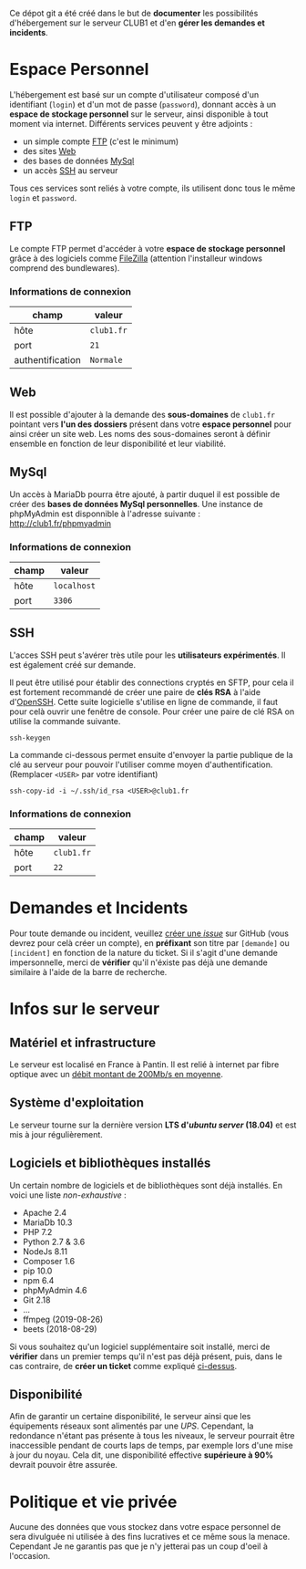 Ce dépot git a été créé dans le but de **documenter** les possibilités d'hébergement sur le serveur CLUB1 et d'en **gérer les demandes et incidents**.


# Espace Personnel

L'hébergement est basé sur un compte d'utilisateur composé d'un identifiant (`login`) et d'un mot de passe (`password`), donnant accès à un **espace de stockage personnel** sur le serveur, ainsi disponible à tout moment via internet. Différents services peuvent y être adjoints :

-   un simple compte [FTP](#ftp) (c'est le minimum)
-   des sites [Web](#web)
-   des bases de données [MySql](#mysql)
-   un accès [SSH](#ssh) au serveur

Tous ces services sont reliés à votre compte, ils utilisent donc tous le même `login` et `password`.

## FTP

Le compte FTP permet d'accéder à votre **espace de stockage personnel** grâce à des logiciels comme [FileZilla](https://filezilla-project.org/download.php?type=client) (attention l'installeur windows comprend des bundlewares).

### Informations de connexion

| champ            | valeur     |
| ---------------- | ---------- |
| hôte             | `club1.fr` |
| port             | `21`       |
| authentification | `Normale`  |

## Web

Il est possible d'ajouter à la demande des **sous-domaines** de `club1.fr` pointant vers **l'un des dossiers** présent dans votre **espace personnel** pour ainsi créer un site web. Les noms des sous-domaines seront à définir ensemble en fonction de leur disponibilité et leur viabilité.

## MySql

Un accès à MariaDb pourra être ajouté, à partir duquel il est possible de créer des **bases de données MySql personnelles**. Une instance de phpMyAdmin est disponnible à l'adresse suivante : <http://club1.fr/phpmyadmin>

### Informations de connexion

| champ            | valeur      |
| ---------------- | ----------- |
| hôte             | `localhost` |
| port             | `3306`      |

## SSH

L'acces SSH peut s'avérer très utile pour les **utilisateurs expérimentés**. Il est également créé sur demande.

Il peut être utilisé pour établir des connections cryptés en SFTP, pour cela il est fortement recommandé de créer une paire de **clés RSA** à l'aide d'[OpenSSH](https://fr.wikipedia.org/wiki/OpenSSH). Cette suite logicielle s'utilise en ligne de commande, il faut pour celà ouvrir une fenêtre de console. Pour créer une paire de clé RSA on utilise la commande suivante.

```$
ssh-keygen
```

La commande ci-dessous permet ensuite d'envoyer la partie publique de la clé au serveur pour pouvoir l'utiliser comme moyen d'authentification. (Remplacer `<USER>` par votre identifiant)

```$
ssh-copy-id -i ~/.ssh/id_rsa <USER>@club1.fr
```

### Informations de connexion

| champ            | valeur     |
| ---------------- | ---------- |
| hôte             | `club1.fr` |
| port             | `22`       |


# Demandes et Incidents

Pour toute demande ou incident, veuillez [créer une _issue_](https://github.com/club-1/hosting/issues) sur GitHub (vous devrez pour celà créer un compte), en **préfixant** son titre par `[demande]` ou `[incident]` en fonction de la nature du ticket. Si il s'agit d'une demande impersonnelle, merci de **vérifier** qu'il n'éxiste pas déjà une demande similaire à l'aide de la barre de recherche.


# Infos sur le serveur

## Matériel et infrastructure

Le serveur est localisé en France à Pantin. Il est relié à internet par fibre optique avec un [débit montant de 200Mb/s en moyenne](https://www.nperf.com/r/338260996-nDOmVdkc).

## Système d'exploitation

Le serveur tourne sur la dernière version **LTS d'_ubuntu server_ (18.04)** et est mis à jour régulièrement.

## Logiciels et bibliothèques installés

Un certain nombre de logiciels et de bibliothèques sont déjà installés. En voici une liste _non-exhaustive_ :
-   Apache 2.4
-   MariaDb 10.3
-   PHP 7.2
-   Python 2.7 & 3.6
-   NodeJs 8.11
-   Composer 1.6
-   pip 10.0
-   npm 6.4
-   phpMyAdmin 4.6
-   Git 2.18
-   ...
-   ffmpeg (2019-08-26)
-   beets (2018-08-29)

Si vous souhaitez qu'un logiciel supplémentaire soit installé, merci de **vérifier** dans un premier temps qu'il n'est pas déjà présent, puis, dans le cas contraire, de **créer un ticket** comme expliqué [ci-dessus](#demandes-et-incidents).

## Disponibilité

Afin de garantir un certaine disponibilité, le serveur ainsi que les équipements réseaux sont alimentés par une _UPS_. Cependant, la redondance n'étant pas présente à tous les niveaux, le serveur pourrait être inaccessible pendant de courts laps de temps, par exemple lors d'une mise à jour du noyau. Cela dit, une disponibilité effective **supérieure à 90%** devrait pouvoir être assurée.

# Politique et vie privée

Aucune des données que vous stockez dans votre espace personnel de sera divulguée ni utilisée à des fins lucratives et ce même sous la menace. Cependant Je ne garantis pas que je n'y jetterai pas un coup d'oeil à l'occasion.
